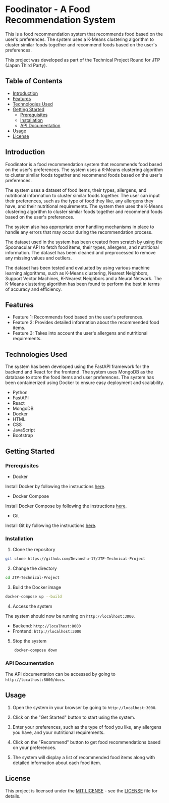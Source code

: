 # Foodinator - A Food Recommendation System

This is a food recommendation system that recommends food based on the user's preferences. The system uses a K-Means clustering algorithm to cluster similar foods together and recommend foods based on the user's preferences.

This project was developed as part of the Technical Project Round for JTP (Japan Third Party).

## Table of Contents

- [Introduction](#introduction)
- [Features](#features)
- [Technologies Used](#technologies-used)
- [Getting Started](#getting-started)
  - [Prerequisites](#prerequisites)
  - [Installation](#installation)
  - [API Documentation](#api-documentation)
- [Usage](#usage)
- [License](#license)

## Introduction

Foodinator is a food recommendation system that recommends food based on the user's preferences. The system uses a K-Means clustering algorithm to cluster similar foods together and recommend foods based on the user's preferences.

The system uses a dataset of food items, their types, allergens, and nutritional information to cluster similar foods together. The user can input their preferences, such as the type of food they like, any allergens they have, and their nutritional requirements. The system then uses the K-Means clustering algorithm to cluster similar foods together and recommend foods based on the user's preferences.

The system also has appropriate error handling mechanisms in place to handle any errors that may occur during the recommendation process.

The dataset used in the system has been created from scratch by using the Spoonacular API to fetch food items, their types, allergens, and nutritional information. The dataset has been cleaned and preprocessed to remove any missing values and outliers.

The dataset has been tested and evaluated by using various machine learning algorithms, such as K-Means clustering, Nearest Neighbors, Support Vector Machines, K-Nearest Neighbors and a Neural Network. The K-Means clustering algorithm has been found to perform the best in terms of accuracy and efficiency.

## Features

- Feature 1: Recommends food based on the user's preferences.
- Feature 2: Provides detailed information about the recommended food items.
- Feature 3: Takes into account the user's allergens and nutritional requirements.

## Technologies Used

The system has been developed using the FastAPI framework for the backend and React for the frontend. The system uses MongoDB as the database to store the food items and user preferences. The system has been containerized using Docker to ensure easy deployment and scalability.

- Python
- FastAPI
- React
- MongoDB
- Docker
- HTML
- CSS
- JavaScript
- Bootstrap

## Getting Started

### Prerequisites

- Docker 

Install Docker by following the instructions [here](https://docs.docker.com/get-docker/).

- Docker Compose

Install Docker Compose by following the instructions [here](https://docs.docker.com/compose/install/).

- Git

Install Git by following the instructions [here](https://git-scm.com/book/en/v2/Getting-Started-Installing-Git).

### Installation

1. Clone the repository

```bash
git clone https://github.com/Devanshu-17/JTP-Technical-Project
```

2. Change the directory

```bash
cd JTP-Technical-Project
```

3. Build the Docker image

```bash
docker-compose up --build
```

4. Access the system

The system should now be running on `http://localhost:3000`.

- Backend: `http://localhost:8000`
- Frontend: `http://localhost:3000`

5. Stop the system
    
```bash
    docker-compose down
```

### API Documentation

The API documentation can be accessed by going to `http://localhost:8000/docs`.

## Usage

1. Open the system in your browser by going to `http://localhost:3000`.

2. Click on the "Get Started" button to start using the system.

3. Enter your preferences, such as the type of food you like, any allergens you have, and your nutritional requirements.

4. Click on the "Recommend" button to get food recommendations based on your preferences.

5. The system will display a list of recommended food items along with detailed information about each food item.

## License

This project is licensed under the [MIT LICENSE](LICENSE) - see the [LICENSE](LICENSE) file for details.